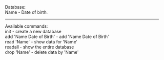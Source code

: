 Database:    
Name - Date of birth.
__________
Available commands:    
init - create a new database    
add 'Name Date of Birth' - add 'Name Date of Birth'    
read 'Name' - show data for 'Name'    
readall - show the entire database    
drop 'Name' - delete data by 'Name'    
